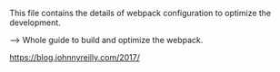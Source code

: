 This file contains the details of webpack configuration to optimize the development.

--> Whole guide to build and optimize the webpack.

https://blog.johnnyreilly.com/2017/

